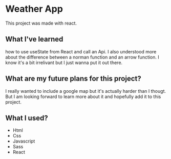 # Weather App

This project was made with react.

## What I've learned

how to use useState from React and call an Api. I also understood more about the difference between a norman function and an arrow function. I know it's a bit irrelivant but I just wanna put it out there.

## What are my future plans for this project?
I really wanted to include a google map but it's actually harder than I thougt. But I am looking forward to learn more about it and hopefully add it to this project.

## What I used?
* Html
* Css
* Javascript
* Sass
* React
